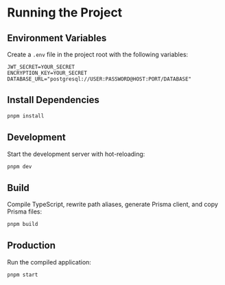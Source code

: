 # Running the Project

## Environment Variables

Create a `.env` file in the project root with the following variables:

```env
JWT_SECRET=YOUR_SECRET
ENCRYPTION_KEY=YOUR_SECRET
DATABASE_URL="postgresql://USER:PASSWORD@HOST:PORT/DATABASE"
```

## Install Dependencies

```bash
pnpm install
```

## Development

Start the development server with hot-reloading:

```bash
pnpm dev
```

## Build

Compile TypeScript, rewrite path aliases, generate Prisma client, and copy Prisma files:

```bash
pnpm build
```

## Production

Run the compiled application:

```bash
pnpm start
```
